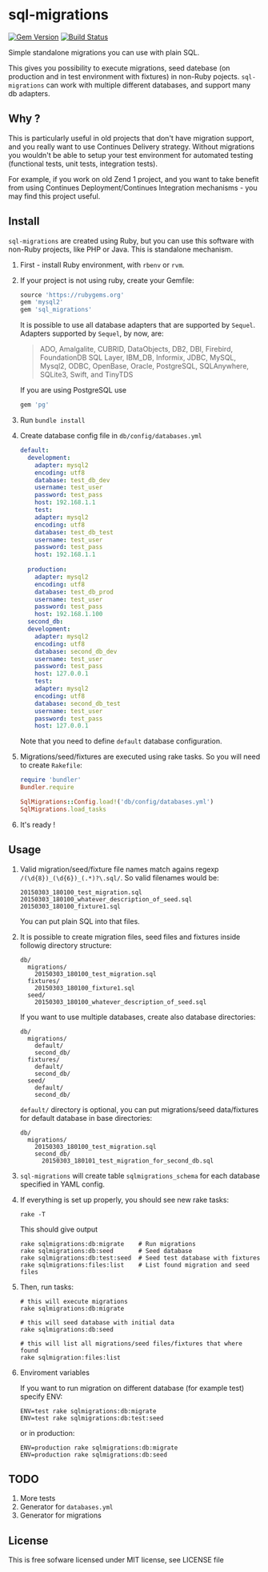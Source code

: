 # sql-migrations

[![Gem Version](https://badge.fury.io/rb/sql_migrations.svg)](http://badge.fury.io/rb/sql_migrations)
[![Build Status](https://travis-ci.org/grzesiek/sql-migrations.svg?branch=master)](https://travis-ci.org/grzesiek/sql-migrations)

Simple standalone migrations you can use with plain SQL.

This gives you possibility to execute migrations, seed datebase (on production and in test environment with fixtures) in non-Ruby pojects.
`sql-migrations` can work with multiple different databases, and support many db adapters.

## Why ?

This is particularly useful in old projects that don't have migration support, and you really want to use Continues Delivery strategy. 
Without migrations you wouldn't be able to setup your test environment for automated testing (functional tests, unit tests, integration tests).

For example, if you work on old Zend 1 project, and you want to take benefit from using Continues Deployment/Continues Integration mechanisms - you may find this project useful.

## Install

`sql-migrations` are created using Ruby, but you can use this software with non-Ruby projects, like PHP or Java. This is standalone mechanism.

1.  First - install Ruby environment, with `rbenv` or `rvm`.
2.  If your project is not using ruby, create your Gemfile:

    ```ruby
    source 'https://rubygems.org'
    gem 'mysql2'
    gem 'sql_migrations'
    ```

    It is possible to use all database adapters that are supported by `Sequel`. 
    Adapters supported by `Sequel`, by now, are:
    
    > ADO, Amalgalite, CUBRID, DataObjects, DB2, DBI, Firebird, 
    > FoundationDB SQL Layer, IBM_DB, Informix, JDBC, MySQL, Mysql2, 
    > ODBC, OpenBase, Oracle, PostgreSQL, SQLAnywhere, SQLite3, 
    > Swift, and TinyTDS

    If you are using PostgreSQL use

    ```ruby
    gem 'pg'
    ```

3.  Run `bundle install`

4.  Create database config file in `db/config/databases.yml`

    ```yaml
    default:
      development:
        adapter: mysql2
        encoding: utf8
        database: test_db_dev
        username: test_user
        password: test_pass
        host: 192.168.1.1
        test:
        adapter: mysql2
        encoding: utf8
        database: test_db_test
        username: test_user
        password: test_pass
        host: 192.168.1.1
      
      production:
        adapter: mysql2
        encoding: utf8
        database: test_db_prod
        username: test_user
        password: test_pass
        host: 192.168.1.100
      second_db:
      development:
        adapter: mysql2
        encoding: utf8
        database: second_db_dev
        username: test_user
        password: test_pass
        host: 127.0.0.1
        test:
        adapter: mysql2
        encoding: utf8
        database: second_db_test
        username: test_user
        password: test_pass
        host: 127.0.0.1
    ```

    Note that you need to define `default` database configuration.

4.  Migrations/seed/fixtures are executed using rake tasks. So you will need to create `Rakefile`:

    ```ruby
    require 'bundler'
    Bundler.require

    SqlMigrations::Config.load!('db/config/databases.yml')
    SqlMigrations.load_tasks
    ```

5.  It's ready !
  

## Usage

1.  Valid migration/seed/fixture file names match agains regexp `/(\d{8})_(\d{6})_(.*)?\.sql/`. So valid filenames would be:


        20150303_180100_test_migration.sql
        20150303_180100_whatever_description_of_seed.sql
        20150303_180100_fixture1.sql

    You can put plain SQL into that files.

2.  It is possible to create migration files, seed files and fixtures inside followig directory structure:

        db/
          migrations/
            20150303_180100_test_migration.sql
          fixtures/
            20150303_180100_fixture1.sql
          seed/
            20150303_180100_whatever_description_of_seed.sql

    If you want to use multiple databases, create also database directories:

        db/
          migrations/
            default/
            second_db/
          fixtures/
            default/
            second_db/
          seed/
            default/
            second_db/

    `default/` directory is optional, you can put migrations/seed data/fixtures for default database in base directories:

        db/
          migrations/
            20150303_180100_test_migration.sql
            second_db/
              20150303_180101_test_migration_for_second_db.sql

3.  `sql-migrations` will create table `sqlmigrations_schema` for each database specified in YAML config.

4.  If everything is set up properly, you should see new rake tasks:

        rake -T

    This should give output

        rake sqlmigrations:db:migrate    # Run migrations
        rake sqlmigrations:db:seed       # Seed database
        rake sqlmigrations:db:test:seed  # Seed test database with fixtures
        rake sqlmigrations:files:list    # List found migration and seed files


5.  Then, run tasks:


        # this will execute migrations
        rake sqlmigrations:db:migrate   

        # this will seed database with initial data
        rake sqlmigrations:db:seed 

        # this will list all migrations/seed files/fixtures that where found
        rake sqlmigration:files:list    

6.  Enviroment variables

    If you want to run migration on different database (for example test) specify ENV:

        ENV=test rake sqlmigrations:db:migrate
        ENV=test rake sqlmigrations:db:test:seed

    or in production:

        ENV=production rake sqlmigrations:db:migrate
        ENV=production rake sqlmigrations:db:seed

## TODO

1.  More tests
2.  Generator for `databases.yml`
3.  Generator for migrations

## License

This is free sofware licensed under MIT license, see LICENSE file
